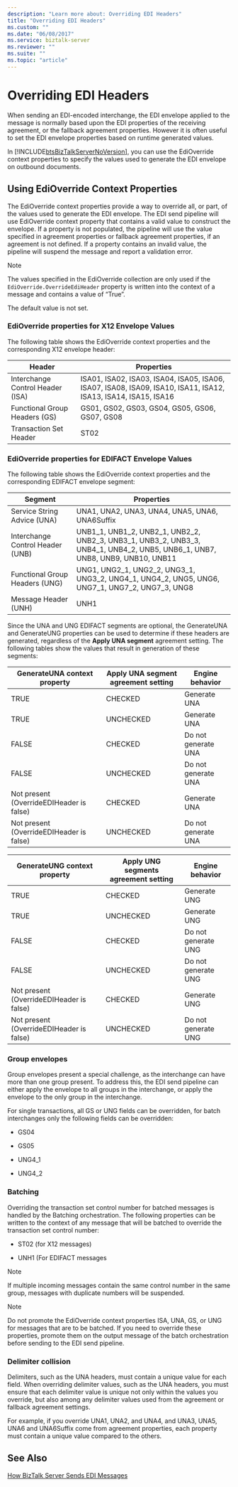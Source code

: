 ```yaml
---
description: "Learn more about: Overriding EDI Headers"
title: "Overriding EDI Headers"
ms.custom: ""
ms.date: "06/08/2017"
ms.service: biztalk-server
ms.reviewer: ""
ms.suite: ""
ms.topic: "article"
---
```

# Overriding EDI Headers
When sending an EDI-encoded interchange, the EDI envelope applied to the message is normally based upon the EDI properties of the receiving agreement, or the fallback agreement properties. However it is often useful to set the EDI envelope properties based on runtime generated values.  
  
 In [!INCLUDE[btsBizTalkServerNoVersion](../includes/btsbiztalkservernoversion-md.md)], you can use the EdiOverride context properties to specify the values used to generate the EDI envelope on outbound documents.  
  
## Using EdiOverride Context Properties  
 The EdiOverride context properties provide a way to override all, or part, of the values used to generate the EDI envelope. The EDI send pipeline will use EdiOverride context property that contains a valid value to construct the envelope. If a property is not populated, the pipeline will use the value specified in agreement properties or fallback agreement properties, if an agreement is not defined. If a property contains an invalid value, the pipeline will suspend the message and report a validation error.  
  
> [!NOTE]
>  The values specified in the EdiOverride collection are only used if the `EdiOverride.OverrideEdiHeader` property is written into the context of a message and contains a value of “True”.  
>   
>  The default value is not set.  
  
### EdiOverride properties for X12 Envelope Values  
 The following table shows the EdiOverride context properties and the corresponding X12 envelope header:  
  
|Header|Properties|  
|------------|----------------|  
|Interchange Control Header (ISA)|ISA01, ISA02, ISA03, ISA04, ISA05, ISA06, ISA07, ISA08, ISA09, ISA10, ISA11, ISA12, ISA13, ISA14, ISA15, ISA16|  
|Functional Group Headers (GS)|GS01, GS02, GS03, GS04, GS05, GS06, GS07, GS08|  
|Transaction Set Header|ST02|  
  
### EdiOverride properties for EDIFACT Envelope Values  
 The following table shows the EdiOverride context properties and the corresponding EDIFACT envelope segment:  
  
|Segment|Properties|  
|-------------|----------------|  
|Service String Advice (UNA)|UNA1, UNA2, UNA3, UNA4, UNA5, UNA6, UNA6Suffix|  
|Interchange Control Header (UNB)|UNB1_1, UNB1_2, UNB2_1, UNB2_2, UNB2_3, UNB3_1, UNB3_2, UNB3_3, UNB4_1, UNB4_2, UNB5, UNB6_1, UNB7, UNB8, UNB9, UNB10, UNB11|  
|Functional Group Headers (UNG)|UNG1, UNG2_1, UNG2_2, UNG3_1, UNG3_2, UNG4_1, UNG4_2, UNG5, UNG6, UNG7_1, UNG7_2, UNG7_3, UNG8|  
|Message Header (UNH)|UNH1|  
  
 Since the UNA and UNG EDIFACT segments are optional, the GenerateUNA and GenerateUNG properties can be used to determine if these headers are generated, regardless of the **Apply UNA segment** agreement setting. The following tables show the values that result in generation of these segments:  
  
|GenerateUNA context property|Apply UNA segment agreement setting|Engine behavior|  
|----------------------------------|-----------------------------------------|---------------------|  
|TRUE|CHECKED|Generate UNA|  
|TRUE|UNCHECKED|Generate UNA|  
|FALSE|CHECKED|Do not generate UNA|  
|FALSE|UNCHECKED|Do not generate UNA|  
|Not present (OverrideEDIHeader is false)|CHECKED|Generate UNA|  
|Not present (OverrideEDIHeader is false)|UNCHECKED|Do not generate UNA|  
  
|GenerateUNG context property|Apply UNG segments agreement setting|Engine behavior|  
|----------------------------------|------------------------------------------|---------------------|  
|TRUE|CHECKED|Generate UNG|  
|TRUE|UNCHECKED|Generate UNG|  
|FALSE|CHECKED|Do not generate UNG|  
|FALSE|UNCHECKED|Do not generate UNG|  
|Not present (OverrideEDIHeader is false)|CHECKED|Generate UNG|  
|Not present (OverrideEDIHeader is false)|UNCHECKED|Do not generate UNG|  
  
### Group envelopes  
 Group envelopes present a special challenge, as the interchange can have more than one group present. To address this, the EDI send pipeline can either apply the envelope to all groups in the interchange, or apply the envelope to the only group in the interchange.  
  
 For single transactions, all GS or UNG fields can be overridden, for batch interchanges only the following fields can be overridden:  
  
-   GS04  
  
-   GS05  
  
-   UNG4_1  
  
-   UNG4_2  
  
### Batching  
 Overriding the transaction set control number for batched messages is handled by the Batching orchestration. The following properties can be written to the context of any message that will be batched to override the transaction set control number:  
  
-   ST02 (for X12 messages)  
  
-   UNH1 (For EDIFACT messages  
  
> [!NOTE]
>  If multiple incoming messages contain the same control number in the same group, messages with duplicate numbers will be suspended.  
  
> [!NOTE]
>  Do not promote the EdiOverride context properties ISA, UNA, GS, or UNG for messages that are to be batched. If you need to override these properties, promote them on the output message of the batch orchestration before sending to the EDI send pipeline.  
  
### Delimiter collision  
 Delimiters, such as the UNA headers, must contain a unique value for each field. When overriding delimiter values, such as the UNA headers, you must ensure that each delimiter value is unique not only within the values you override, but also among any delimiter values used from the agreement or fallback agreement settings.  
  
 For example, if you override UNA1, UNA2, and UNA4, and UNA3, UNA5, UNA6 and UNA6Suffix come from agreement properties, each property must contain a unique value compared to the others.  
  
## See Also  
 [How BizTalk Server Sends EDI Messages](../core/how-biztalk-server-sends-edi-messages.md)
